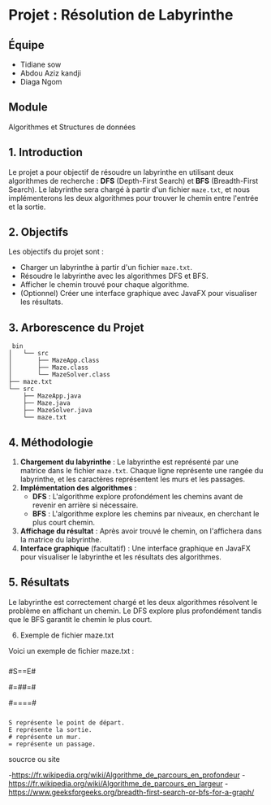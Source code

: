 # Projet : Résolution de Labyrinthe

## Équipe
 - Tidiane sow
 - Abdou Aziz kandji
 - Diaga Ngom


## Module
Algorithmes et Structures de données

## 1. Introduction

Le projet a pour objectif de résoudre un labyrinthe en utilisant deux algorithmes de recherche : **DFS** (Depth-First Search) et **BFS** (Breadth-First Search). Le labyrinthe sera chargé à partir d'un fichier `maze.txt`, et nous implémenterons les deux algorithmes pour trouver le chemin entre l'entrée et la sortie.

## 2. Objectifs

Les objectifs du projet sont :
- Charger un labyrinthe à partir d'un fichier `maze.txt`.
- Résoudre le labyrinthe avec les algorithmes DFS et BFS.
- Afficher le chemin trouvé pour chaque algorithme.
- (Optionnel) Créer une interface graphique avec JavaFX pour visualiser les résultats.

## 3. Arborescence du Projet
    
     bin
    │   └── src
    │       ├── MazeApp.class
    │       ├── Maze.class
    │       └── MazeSolver.class
    ├── maze.txt
    └── src
        ├── MazeApp.java
        ├── Maze.java
        ├── MazeSolver.java
        └── maze.txt


## 4. Méthodologie

1. **Chargement du labyrinthe** : Le labyrinthe est représenté par une matrice dans le fichier `maze.txt`. Chaque ligne représente une rangée du labyrinthe, et les caractères représentent les murs et les passages.
2. **Implémentation des algorithmes** :
   - **DFS** : L'algorithme explore profondément les chemins avant de revenir en arrière si nécessaire.
   - **BFS** : L'algorithme explore les chemins par niveaux, en cherchant le plus court chemin.
3. **Affichage du résultat** : Après avoir trouvé le chemin, on l'affichera dans la matrice du labyrinthe.
4. **Interface graphique** (facultatif) : Une interface graphique en JavaFX pour visualiser le labyrinthe et les résultats des algorithmes.

## 5. Résultats

Le labyrinthe est correctement chargé et les deux algorithmes résolvent le problème en affichant un chemin. Le DFS explore plus profondément tandis que le BFS garantit le chemin le plus court.

6. Exemple de fichier maze.txt

Voici un exemple de fichier maze.txt :
#####

#S==E#

#=##=#

#====#

#####

    S représente le point de départ.
    E représente la sortie.
    # représente un mur.
    = représente un passage.
soucrce ou site 

 -https://fr.wikipedia.org/wiki/Algorithme_de_parcours_en_profondeur
 -https://fr.wikipedia.org/wiki/Algorithme_de_parcours_en_largeur
 -https://www.geeksforgeeks.org/breadth-first-search-or-bfs-for-a-graph/
